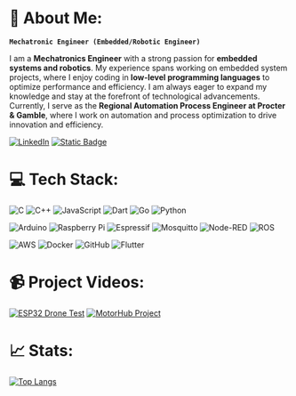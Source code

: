 # 📎 About Me:
**`Mechatronic Engineer (Embedded/Robotic Engineer)`**<br>



<p>I am a <strong>Mechatronics Engineer</strong> with a strong passion for <strong>embedded systems and robotics</strong>. My experience spans working on embedded system projects, where I enjoy coding in <strong>low-level programming languages</strong> to optimize performance and efficiency. I am always eager to expand my knowledge and stay at the forefront of technological advancements. Currently, I serve as the <strong>Regional Automation Process Engineer at Procter & Gamble</strong>, where I work on automation and process optimization to drive innovation and efficiency.</p>

[![LinkedIn](https://img.shields.io/badge/LinkedIn-%230077B5.svg?logo=linkedin&logoColor=white)](https://linkedin.com/in/hugos-juarez) 
[![Static Badge](https://img.shields.io/badge/Website-red)](https://hugo-juarez.com/)



# 💻 Tech Stack:
![C](https://img.shields.io/badge/c-%2300599C.svg?style=for-the-badge&logo=c&logoColor=white) ![C++](https://img.shields.io/badge/c++-%2300599C.svg?style=for-the-badge&logo=c%2B%2B&logoColor=white) ![JavaScript](https://img.shields.io/badge/javascript-%23323330.svg?style=for-the-badge&logo=javascript&logoColor=%23F7DF1E) ![Dart](https://img.shields.io/badge/dart-%230175C2.svg?style=for-the-badge&logo=dart&logoColor=white) ![Go](https://img.shields.io/badge/go-%2300ADD8.svg?style=for-the-badge&logo=go&logoColor=white) ![Python](https://img.shields.io/badge/python-3670A0?style=for-the-badge&logo=python&logoColor=ffdd54) 

![Arduino](https://img.shields.io/badge/-Arduino-00979D?style=for-the-badge&logo=Arduino&logoColor=white) ![Raspberry Pi](https://img.shields.io/badge/-Raspberry_Pi-C51A4A?style=for-the-badge&logo=Raspberry-Pi) ![Espressif](https://img.shields.io/badge/espressif-E7352C.svg?style=for-the-badge&logo=espressif&logoColor=white) ![Mosquitto](https://img.shields.io/badge/mosquitto-%233C5280.svg?style=for-the-badge&logo=eclipsemosquitto&logoColor=white) ![Node-RED](https://img.shields.io/badge/Node--RED-%238F0000.svg?style=for-the-badge&logo=node-red&logoColor=white) ![ROS](https://img.shields.io/badge/ros-%230A0FF9.svg?style=for-the-badge&logo=ros&logoColor=white)

![AWS](https://img.shields.io/badge/AWS-%23FF9900.svg?style=for-the-badge&logo=amazon-aws&logoColor=white) ![Docker](https://img.shields.io/badge/docker-%230db7ed.svg?style=for-the-badge&logo=docker&logoColor=white) ![GitHub](https://img.shields.io/badge/github-%23121011.svg?style=for-the-badge&logo=github&logoColor=white) ![Flutter](https://img.shields.io/badge/Flutter-%2302569B.svg?style=for-the-badge&logo=Flutter&logoColor=white)

# 📹 Project Videos:

<!-- BEGIN YOUTUBE-CARDS -->
[![ESP32 Drone Test](https://ytcards.demolab.com/?id=Hvcv7kqN_ho&title=ESP32+Drone+Test&lang=en&timestamp=1680307200&background_color=%230d1117&title_color=%23ffffff&stats_color=%23dedede&max_title_lines=1&width=250&border_radius=5 "ESP32 Drone Test")](https://youtu.be/Hvcv7kqN_ho)
[![MotorHub Project](https://ytcards.demolab.com/?id=1XhUnA31D5s&title=MotorHub+Project&lang=en&timestamp=1627776000&background_color=%230d1117&title_color=%23ffffff&stats_color=%23dedede&max_title_lines=1&width=250&border_radius=5 "MotorHub Project")](https://youtu.be/1XhUnA31D5s?si=y7vpzgUnRQXWPDWx)
<!-- END YOUTUBE-CARDS -->

# 📈 Stats:
[![Top Langs](https://github-readme-stats.vercel.app/api/top-langs/?username=hugo-juarez&layout=donut&theme=github_dark_dimmed)](https://github-readme-stats.vercel.app/api/top-langs/?username=hugo-juarez&layout=donut&theme=github_dark_dimmed)
